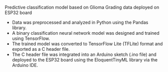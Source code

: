 Predictive classification model based on Glioma Grading data deployed on ESP32 board

- Data was preprocessed and analyzed in Python using the Pandas library.
- A binary classification neural network model was designed and trained using TensorFlow.
- The trained model was converted to TensorFlow Lite (TFLite) format and exported as a C header file.
- The C header file was integrated into an Arduino sketch (.ino file) and deployed to the ESP32 board using the EloquentTinyML library via the Arduino IDE.
